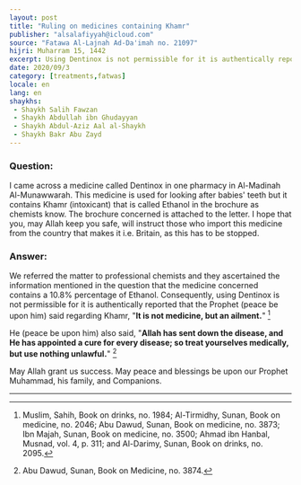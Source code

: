 ```yaml
---
layout: post
title: "Ruling on medicines containing Khamr"
publisher: "alsalafiyyah@icloud.com"
source: "Fatawa Al-Lajnah Ad-Da'imah no. 21097"
hijri: Muharram 15, 1442
excerpt: Using Dentinox is not permissible for it is authentically reported that the Prophet, peace and blessings be upon him.
date: 2020/09/3
category: [treatments,fatwas]
locale: en
lang: en
shaykhs: 
 - Shaykh Salih Fawzan
 - Shaykh Abdullah ibn Ghudayyan
 - Shaykh Abdul-Aziz Aal al-Shaykh
 - Shaykh Bakr Abu Zayd
---
```


### Question:
I came across a medicine called Dentinox in one pharmacy in Al-Madinah Al-Munawwarah. This medicine is used for looking after babies' teeth but it contains Khamr (intoxicant) that is called Ethanol in the brochure as chemists know. The brochure concerned is attached to the letter. I hope that you, may Allah keep you safe, will instruct those who import this medicine from the country that makes it i.e. Britain, as this has to be stopped. 

### Answer:
We referred the matter to professional chemists and they ascertained the information mentioned in the question that the medicine concerned contains a 10.8% percentage of Ethanol. Consequently, using Dentinox is not permissible for it is authentically reported that the Prophet (peace be upon him) said regarding Khamr, "**It is not medicine, but an ailment.**" [^1]

He (peace be upon him) also said, "**Allah has sent down the disease, and He has appointed a cure for every disease; so treat yourselves medically, but use nothing unlawful.**" [^2]

May Allah grant us success. May peace and blessings be upon our Prophet Muhammad, his family, and Companions. 

---

[^1]: Muslim, Sahih, Book on drinks, no. 1984; Al-Tirmidhy, Sunan, Book on medicine, no. 2046; Abu Dawud, Sunan, Book on medicine, no. 3873; Ibn Majah, Sunan, Book on medicine, no. 3500; Ahmad ibn Hanbal, Musnad, vol. 4, p. 311; and Al-Darimy, Sunan, Book on drinks, no. 2095.
[^2]: Abu Dawud, Sunan, Book on Medicine, no. 3874.

